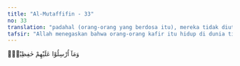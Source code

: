 ```yaml
---
title: "Al-Mutaffifin - 33"
no: 33
translation: "padahal (orang-orang yang berdosa itu), mereka tidak diutus sebagai penjaga (orang-orang mukmin). "
tafsir: "Allah menegaskan bahwa orang-orang kafir itu hidup di dunia tidak ditugaskan untuk melindungi atau menjaga orang-orang Mukmin. Mereka tidak berwenang menjaga orang-orang Mukmin karena orang-orang Mukmin tidak berada di bawah kekuasaan mereka. Oleh sebab itu, mereka tidak berhak mengejek, mengawasi, dan menyakiti orang-orang Mukmin yang tulus ikhlas beriman kepada Allah."
---
```


وَمَآ اُرْسِلُوْا عَلَيْهِمْ حٰفِظِيْنَۗ
